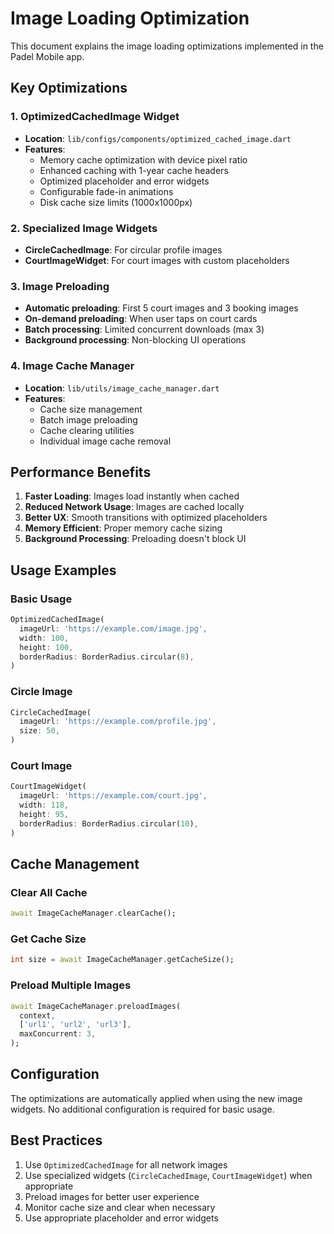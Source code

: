 # Image Loading Optimization

This document explains the image loading optimizations implemented in the Padel Mobile app.

## Key Optimizations

### 1. OptimizedCachedImage Widget
- **Location**: `lib/configs/components/optimized_cached_image.dart`
- **Features**:
  - Memory cache optimization with device pixel ratio
  - Enhanced caching with 1-year cache headers
  - Optimized placeholder and error widgets
  - Configurable fade-in animations
  - Disk cache size limits (1000x1000px)

### 2. Specialized Image Widgets
- **CircleCachedImage**: For circular profile images
- **CourtImageWidget**: For court images with custom placeholders

### 3. Image Preloading
- **Automatic preloading**: First 5 court images and 3 booking images
- **On-demand preloading**: When user taps on court cards
- **Batch processing**: Limited concurrent downloads (max 3)
- **Background processing**: Non-blocking UI operations

### 4. Image Cache Manager
- **Location**: `lib/utils/image_cache_manager.dart`
- **Features**:
  - Cache size management
  - Batch image preloading
  - Cache clearing utilities
  - Individual image cache removal

## Performance Benefits

1. **Faster Loading**: Images load instantly when cached
2. **Reduced Network Usage**: Images are cached locally
3. **Better UX**: Smooth transitions with optimized placeholders
4. **Memory Efficient**: Proper memory cache sizing
5. **Background Processing**: Preloading doesn't block UI

## Usage Examples

### Basic Usage
```dart
OptimizedCachedImage(
  imageUrl: 'https://example.com/image.jpg',
  width: 100,
  height: 100,
  borderRadius: BorderRadius.circular(8),
)
```

### Circle Image
```dart
CircleCachedImage(
  imageUrl: 'https://example.com/profile.jpg',
  size: 50,
)
```

### Court Image
```dart
CourtImageWidget(
  imageUrl: 'https://example.com/court.jpg',
  width: 118,
  height: 95,
  borderRadius: BorderRadius.circular(10),
)
```

## Cache Management

### Clear All Cache
```dart
await ImageCacheManager.clearCache();
```

### Get Cache Size
```dart
int size = await ImageCacheManager.getCacheSize();
```

### Preload Multiple Images
```dart
await ImageCacheManager.preloadImages(
  context,
  ['url1', 'url2', 'url3'],
  maxConcurrent: 3,
);
```

## Configuration

The optimizations are automatically applied when using the new image widgets. No additional configuration is required for basic usage.

## Best Practices

1. Use `OptimizedCachedImage` for all network images
2. Use specialized widgets (`CircleCachedImage`, `CourtImageWidget`) when appropriate
3. Preload images for better user experience
4. Monitor cache size and clear when necessary
5. Use appropriate placeholder and error widgets
